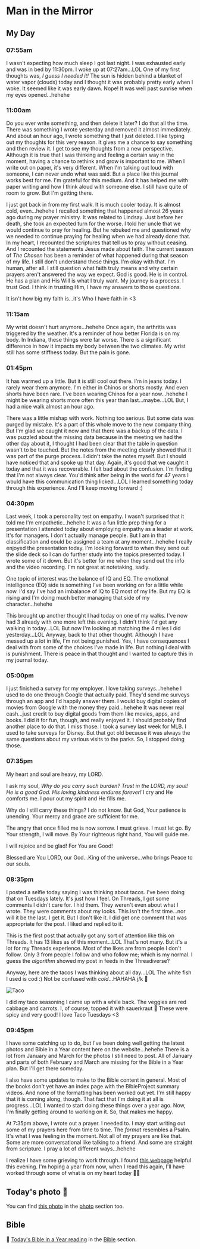 # Man in the Mirror

## My Day

### 07:55am

I wasn't expecting how much sleep I got last night. I was exhausted early and was in bed by 11:30pm. I woke up at 07:27am...LOL One of my first thoughts was, *I guess I needed it!* The sun is hidden behind a blanket of water vapor (clouds) today and I thought it was probably pretty early when I woke. It seemed like it was early dawn. Nope! It was well past sunrise when my eyes opened...hehehe

### 11:00am

Do you ever write something, and then delete it later? I do that all the time. There was something I wrote yesterday and removed it almost immediately. And about an hour ago, I wrote something that I just deleted. I like typing out my thoughts for this very reason. It gives me a chance to say something and then review it. I get to see my thoughts from a new perspective. Although it is true that I was thinking and feeling a certain way in the moment, having a chance to rethink and grow is important to me. When I write out on paper, it's very different. When I'm talking out loud with someone, I can never undo what was said. But a place like this journal works best for me. I'm grateful for this medium. And it has helped me with paper writing and how I think aloud with someone else. I still have quite of room to grow. But I'm getting there.

I just got back in from my first walk. It is much cooler today. It is almost cold, even...hehehe I recalled something that happened almost 26 years ago during my prayer ministry. It was related to Lindsay. Just before her death, she took an expected turn for the worse. I told her uncle that we would continue to pray for healing. But he rebuked me and questioned why we needed to continue praying for healing when we had already done that. In my heart, I recounted the scriptures that tell us to pray without ceasing. And I recounted the statements Jesus made about faith. The current season of *The Chosen* has been a reminder of what happened during that season of my life. I still don't understand these things. I'm okay with that. I'm human, after all. I still question what faith truly means and why certain prayers aren't answered the way we expect. God is good. He is in control. He has a plan and His Will is what I truly want. My journey is a process. I trust God. I think in trusting Him, I have my answers to those questions.

It isn't how big my faith is...it's Who I have faith in <3

### 11:15am

My wrist doesn't hurt anymore...hehehe Once again, the arthritis was triggered by the weather. It's a reminder of how better Florida is on my body. In Indiana, these things were far worse. There is a significant difference in how it impacts my body between the two climates. My wrist still has some stiffness today. But the pain is gone.

### 01:45pm

It has warmed up a little. But it is still cool out there. I'm in jeans today. I rarely wear them anymore. I'm either in Chinos or shorts mostly. And even shorts have been rare. I've been wearing Chinos for a year now...hehehe I might be wearing shorts more often this year than last...maybe...LOL But, I had a nice walk almost an hour ago.

There was a little mishap with work. Nothing too serious. But some data was purged by mistake. It's a part of this whole move to the new company thing. But I'm glad we caught it now and that there was a backup of the data. I was puzzled about the missing data because in the meeting we had the other day about it, I thought I had been clear that the table in question wasn't to be touched. But the notes from the meeting clearly showed that it was part of the purge process. I didn't take the notes myself. But I should have noticed that and spoke up that day. Again, it's good that we caught it today and that it was recoverable. I felt bad about the confusion. I'm finding that I'm not always clear. You'd think after being in the world for 47 years I would have this communication thing licked...LOL I learned something today through this experience. And I'll keep moving forward :)

### 04:30pm

Last week, I took a personality test on empathy. I wasn't surprised that it told me I'm empathetic...hehehe It was a fun little prep thing for a presentation I attended today about employing empathy as a leader at work. It's for managers. I don't actually manage people. But I am in that classification and could be assigned a team at any moment...hehehe I really enjoyed the presentation today. I'm looking forward to when they send out the slide deck so I can do further study into the topics presented today. I wrote some of it down. But it's better for me when they send out the info and the video recording. I'm not great at notetaking, sadly.

One topic of interest was the balance of IQ and EQ. The emotional intelligence (EQ) side is something I've been working on for a little while now. I'd say I've had an imbalance of IQ to EQ most of my life. But my EQ is rising and I'm doing much better managing that side of my character...hehehe

This brought up another thought I had today on one of my walks. I've now had 3 already with one more left this evening. I didn't think I'd get any walking in today...LOL But now I'm looking at matching the 4 miles I did yesterday...LOL Anyway, back to that other thought. Although I have messed up a lot in life, I'm not being punished. Yes, I have consequences I deal with from some of the choices I've made in life. But nothing I deal with is punishment. There is peace in that thought and I wanted to capture this in my journal today.

### 05:00pm

I just finished a survey for my employer. I love taking surveys...hehehe I used to do one through Google that actually paid. They'd send me surveys through an app and I'd happily answer them. I would buy digital copies of movies from Google with the money they paid...hehehe It was never real cash...just credit to buy digital goods from them like movies, apps, and books. I did it for fun, though, and really enjoyed it. I should probably find another place to do that. I miss those. I took a survey last week for MLB. I used to take surveys for Disney. But that got old because it was always the same questions about my various visits to the parks. So, I stopped doing those.

### 07:35pm

My heart and soul are heavy, my LORD.

I ask my soul, *Why do you carry such burden? Trust in the LORD, my soul! He is a good God. His loving kindness endures forever!* I cry and He comforts me. I pour out my spirit and He fills me.

Why do I still carry these things? I do not know. But God, Your patience is unending. Your mercy and grace are sufficient for me.

The angry that once filled me is now sorrow. I must grieve. I must let go. By Your strength, I will move. By Your righteous right hand, You will guide me.

I will rejoice and be glad! For You are Good!

Blessed are You LORD, our God...King of the universe...who brings Peace to our souls.

### 08:35pm

I posted a selfie today saying I was thinking about tacos. I've been doing that on Tuesdays lately. It's just how I feel. On Threads, I got some comments I didn't care for. I hid them. They weren't even about what I wrote. They were comments about my looks. This isn't the first time...nor will it be the last. I get it. But I don't like it. I did get one comment that was appropriate for the post. I liked and replied to it.

This is the first post that actually got any sort of attention like this on Threads. It has 13 likes as of this moment...LOL That's not many. But it's a lot for my Threads experience. Most of the likes are from people I don't follow. Only 3 from people I follow and who follow me; which is my normal. I guess the *algorithm* showed my post in feeds in the Threadiverse?

Anyway, here are the tacos I was thinking about all day...LOL The white fish I used is cod :) Not be confused with *cold*...HAHAHA j/k 🤭

![Taco](./media/IMG_7513.jpeg)

I did my taco seasoning I came up with a while back. The veggies are red cabbage and carrots. I, of course, topped it with sauerkraut 🤭 These were spicy and very good! I love Taco Tuesdays <3

### 09:45pm

I have some catching up to do, but I've been doing well getting the latest photos and Bible in a Year content here on the website...hehehe There is a lot from January and March for the photos I still need to post. All of January and parts of both February and March are missing for the Bible in a Year plan. But I'll get there someday.

I also have some updates to make to the Bible content in general. Most of the books don't yet have an index page with the BibleProject summary videos. And none of the formatting has been worked out yet. I'm still happy that it is coming along, though. That fact that I'm doing it at all is progress...LOL I wanted to start doing these things over a year ago. Now, I'm finally getting around to working on it. So, that makes me happy.

At 7:35pm above, I wrote out a prayer. I needed to. I may start writing out some of my prayers here from time to time. The *format* resembles a Psalm. It's what I was feeling in the moment. Not all of my prayers are like that. Some are more conversational like talking to a friend. And some are straight from scripture. I pray a lot of different ways...hehehe

I realize I have some grieving to work through. I found [this webpage](https://www.helpguide.org/mental-health/grief/coping-with-grief-and-loss) helpful this evening. I'm hoping a year from now, when I read this again, I'll have worked through some of what is on my heart today 🙏🙌



## Today's photo 📸

<!--@include: @/photos/photo-a-day/2025/04/08.md{3,}-->

You can find [this photo](/photos/photo-a-day/2025/04/08) in the [photo](/photos/) section too.

## Bible

📖 [Today's Bible in a Year reading](/bible/plans/bible-in-a-year/04/08) in the [Bible](/bible/) section.